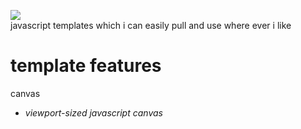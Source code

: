 ![](https://img.shields.io/badge/templates-1-green)\
javascript templates which i can easily pull and use where ever i like
# template features
canvas
* _viewport-sized javascript canvas_
